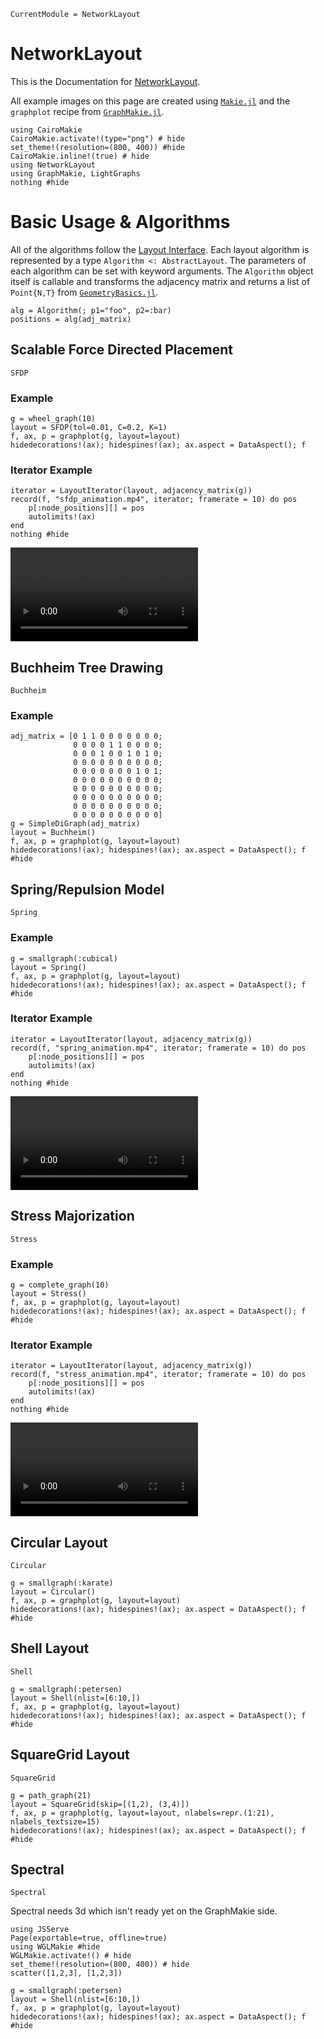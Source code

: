 ```@meta
CurrentModule = NetworkLayout
```

# NetworkLayout
This is the Documentation for [NetworkLayout](https://github.com/JuliaGraphs/NetworkLayout.jl).

All example images on this page are created using [`Makie.jl`](https://github.com/JuliaPlots/Makie.jl) and the `graphplot` recipe from [`GraphMakie.jl`](https://github.com/JuliaPlots/GraphMakie.jl).

```@example layouts
using CairoMakie
CairoMakie.activate!(type="png") # hide
set_theme!(resolution=(800, 400)) #hide
CairoMakie.inline!(true) # hide
using NetworkLayout
using GraphMakie, LightGraphs
nothing #hide
```

# Basic Usage & Algorithms
All of the algorithms follow the [Layout Interface](@ref). Each layout algorithm
is represented by a type `Algorithm <: AbstractLayout`. The parameters of each
algorithm can be set with keyword arguments. The `Algorithm` object itself is
callable and transforms the adjacency matrix and returns a list of `Point{N,T}` from [`GeometryBasics.jl`](https://github.com/JuliaGeometry/GeometryBasics.jl).

```
alg = Algorithm(; p1="foo", p2=:bar)
positions = alg(adj_matrix)
```

## Scalable Force Directed Placement
```@docs
SFDP
```
### Example
```@example layouts
g = wheel_graph(10)
layout = SFDP(tol=0.01, C=0.2, K=1)
f, ax, p = graphplot(g, layout=layout)
hidedecorations!(ax); hidespines!(ax); ax.aspect = DataAspect(); f
```

### Iterator Example
```@example layouts
iterator = LayoutIterator(layout, adjacency_matrix(g))
record(f, "sfdp_animation.mp4", iterator; framerate = 10) do pos
    p[:node_positions][] = pos
    autolimits!(ax)
end
nothing #hide
```
![sfdp animation](sfdp_animation.mp4)

## Buchheim Tree Drawing
```@docs
Buchheim
```
### Example
```@example layouts
adj_matrix = [0 1 1 0 0 0 0 0 0 0;
              0 0 0 0 1 1 0 0 0 0;
              0 0 0 1 0 0 1 0 1 0;
              0 0 0 0 0 0 0 0 0 0;
              0 0 0 0 0 0 0 1 0 1;
              0 0 0 0 0 0 0 0 0 0;
              0 0 0 0 0 0 0 0 0 0;
              0 0 0 0 0 0 0 0 0 0;
              0 0 0 0 0 0 0 0 0 0;
              0 0 0 0 0 0 0 0 0 0]
g = SimpleDiGraph(adj_matrix)
layout = Buchheim()
f, ax, p = graphplot(g, layout=layout)
hidedecorations!(ax); hidespines!(ax); ax.aspect = DataAspect(); f #hide
```

## Spring/Repulsion Model
```@docs
Spring
```
### Example
```@example layouts
g = smallgraph(:cubical)
layout = Spring()
f, ax, p = graphplot(g, layout=layout)
hidedecorations!(ax); hidespines!(ax); ax.aspect = DataAspect(); f #hide
```
### Iterator Example
```@example layouts
iterator = LayoutIterator(layout, adjacency_matrix(g))
record(f, "spring_animation.mp4", iterator; framerate = 10) do pos
    p[:node_positions][] = pos
    autolimits!(ax)
end
nothing #hide
```
![spring animation](spring_animation.mp4)

## Stress Majorization
```@docs
Stress
```
### Example
```@example layouts
g = complete_graph(10)
layout = Stress()
f, ax, p = graphplot(g, layout=layout)
hidedecorations!(ax); hidespines!(ax); ax.aspect = DataAspect(); f #hide
```

### Iterator Example
```@example layouts
iterator = LayoutIterator(layout, adjacency_matrix(g))
record(f, "stress_animation.mp4", iterator; framerate = 10) do pos
    p[:node_positions][] = pos
    autolimits!(ax)
end
nothing #hide
```
![stress animation](stress_animation.mp4)

##  Circular Layout
```@docs
Circular
```
```@example layouts
g = smallgraph(:karate)
layout = Circular()
f, ax, p = graphplot(g, layout=layout)
hidedecorations!(ax); hidespines!(ax); ax.aspect = DataAspect(); f #hide
```

##  Shell Layout
```@docs
Shell
```
```@example layouts
g = smallgraph(:petersen)
layout = Shell(nlist=[6:10,])
f, ax, p = graphplot(g, layout=layout)
hidedecorations!(ax); hidespines!(ax); ax.aspect = DataAspect(); f #hide
```

## SquareGrid Layout
```@docs
SquareGrid
```
```@example layouts
g = path_graph(21)
layout = SquareGrid(skip=[(1,2), (3,4)])
f, ax, p = graphplot(g, layout=layout, nlabels=repr.(1:21), nlabels_textsize=15)
hidedecorations!(ax); hidespines!(ax); ax.aspect = DataAspect(); f #hide
```

## Spectral
```@docs
Spectral
```
Spectral needs 3d which isn't ready yet on the GraphMakie side.
```
using JSServe
Page(exportable=true, offline=true)
using WGLMakie #hide
WGLMakie.activate!() # hide
set_theme!(resolution=(800, 400)) # hide
scatter([1,2,3], [1,2,3])
```
```
g = smallgraph(:petersen)
layout = Shell(nlist=[6:10,])
f, ax, p = graphplot(g, layout=layout)
hidedecorations!(ax); hidespines!(ax); ax.aspect = DataAspect(); f #hide
```
